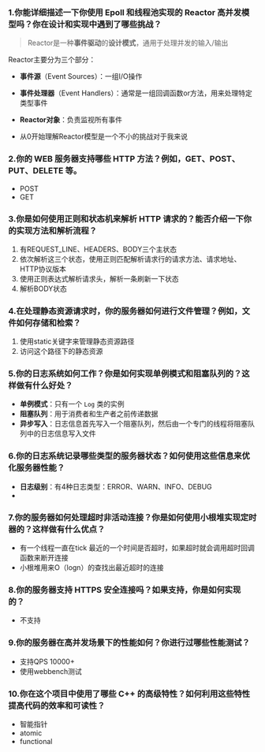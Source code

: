 
### 1.你能详细描述一下你使用 Epoll 和线程池实现的 Reactor 高并发模型吗？你在设计和实现中遇到了哪些挑战？
> Reactor是一种**事件驱动**的**设计模式**，通用于处理并发的输入/输出

Reactor主要分为三个部分：
- **事件源**（Event Sources）：一组I/O操作
- **事件处理器**（Event Handlers）：通常是一组回调函数or方法，用来处理特定类型事件
- **Reactor对象**：负责监视所有事件

- 从0开始理解Reactor模型是一个不小的挑战对于我来说

### 2.你的 WEB 服务器支持哪些 HTTP 方法？例如，GET、POST、PUT、DELETE 等。

- POST
- GET

### 3.你是如何使用正则和状态机来解析 HTTP 请求的？能否介绍一下你的实现方法和解析流程？

1. 有REQUEST_LINE、HEADERS、BODY三个主状态
2. 依次解析这三个状态，使用正则匹配解析请求行的请求方法、请求地址、HTTP协议版本
3. 使用正则表达式解析请求头，解析一条刷新一下状态
4. 解析BODY状态

### 4.在处理静态资源请求时，你的服务器如何进行文件管理？例如，文件如何存储和检索？

1. 使用static关键字来管理静态资源路径
2. 访问这个路径下的静态资源


### 5.你的日志系统如何工作？你是如何实现单例模式和阻塞队列的？这样做有什么好处？

- **单例模式**：只有一个 `Log` 类的实例
- **阻塞队列**：用于消费者和生产者之前传递数据
- **异步写入**：日志信息首先写入一个阻塞队列，然后由一个专门的线程将阻塞队列中的日志信息写入文件



### 6.你的日志系统记录哪些类型的服务器状态？如何使用这些信息来优化服务器性能？

- **日志级别**：有4种日志类型：ERROR、WARN、INFO、DEBUG
- 

### 7.你的服务器如何处理超时非活动连接？你是如何使用小根堆实现定时器的？这样做有什么优点？

- 有一个线程一直在tick 最近的一个时间是否超时，如果超时就会调用超时回调函数来断开连接
- 小根堆用来O（logn）的查找出最近超时的连接

### 8.你的服务器支持 HTTPS 安全连接吗？如果支持，你是如何实现的？
- 不支持

### 9.你的服务器在高并发场景下的性能如何？你进行过哪些性能测试？
- 支持QPS 10000+
- 使用webbench测试

### 10.你在这个项目中使用了哪些 C++ 的高级特性？如何利用这些特性提高代码的效率和可读性？

- 智能指针
- atomic
- functional



